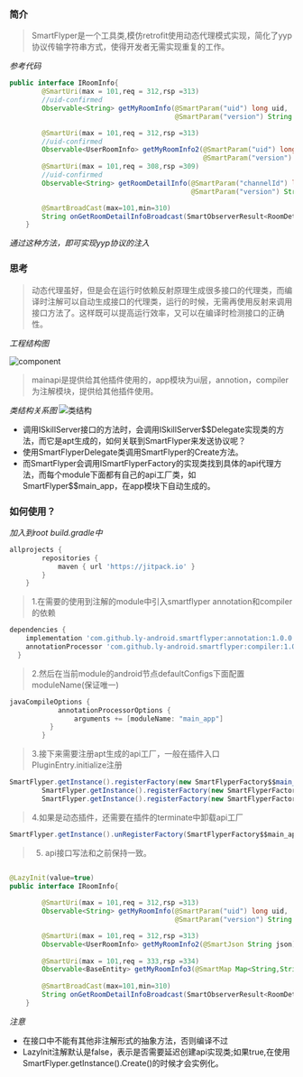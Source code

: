 ### 简介
> SmartFlyper是一个工具类,模仿retrofit使用动态代理模式实现，简化了yyp协议传输字符串方式，使得开发者无需实现重复的工作。

*参考代码*
```java
public interface IRoomInfo{
        @SmartUri(max = 101,req = 312,rsp =313)
        //uid-confirmed
        Observable<String> getMyRoomInfo(@SmartParam("uid") long uid,
                                         @SmartParam("version") String version,@SmartParam("pf") int pf);

        @SmartUri(max = 101,req = 312,rsp =313)
        //uid-confirmed
        Observable<UserRoomInfo> getMyRoomInfo2(@SmartParam("uid") long uid,
                                                @SmartParam("version") String version,@SmartParam("pf") int pf);
        @SmartUri(max = 101,req = 308,rsp =309)
        //uid-confirmed
        Observable<String> getRoomDetailInfo(@SmartParam("channelId") long channelId,@SmartParam("uid") long uid,
                                             @SmartParam("version") String version);

        @SmartBroadCast(max=101,min=310)
        String onGetRoomDetailInfoBroadcast(SmartObserverResult<RoomDetailRspInfo> observerResult);
    }
```
*通过这种方法，即可实现yyp协议的注入*
### 思考
> 动态代理虽好，但是会在运行时依赖反射原理生成很多接口的代理类，而编译时注解可以自动生成接口的代理类，运行的时候，无需再使用反射来调用接口方法了。这样既可以提高运行效率，又可以在编译时检测接口的正确性。

*工程结构图*

![component](http://makefriends.bs2dl.yy.com/TIM%E6%88%AA%E5%9B%BE20181018182906.png)

>mainapi是提供给其他插件使用的，app模块为ui层，annotion，compiler为注解模块，提供给其他插件使用。

*类结构关系图*
![类结构](http://makefriends.bs2dl.yy.com/QQ20181018-174056%402x.png)
- 调用ISkillServer接口的方法时，会调用ISkillServer$$Delegate实现类的方法，而它是apt生成的，如何关联到SmartFlyper来发送协议呢？
- 使用SmartFlyperDelegate类调用SmartFlyper的Create方法。
- 而SmartFlyper会调用ISmartFlyperFactory的实现类找到具体的api代理方法，而每个module下面都有自己的api工厂类，如SmartFlyper$$main_app，在app模块下自动生成的。

### 如何使用？

*加入到root build.gradle中*
```groovy
allprojects {
		repositories {
			maven { url 'https://jitpack.io' }
		}
	}
```
> 1.在需要的使用到注解的module中引入smartflyper annotation和compiler的依赖
```gradle
dependencies {
    implementation 'com.github.ly-android.smartflyper:annotation:1.0.0'
    annotationProcessor 'com.github.ly-android.smartflyper:compiler:1.0.0'
  }
```

> 2.然后在当前module的android节点defaultConfigs下面配置moduleName(保证唯一)

```gradle
javaCompileOptions {
            annotationProcessorOptions {
                arguments += [moduleName: "main_app"]
          }
        }
```
> 3.接下来需要注册apt生成的api工厂，一般在插件入口PluginEntry.initialize注册

```java
SmartFlyper.getInstance().registerFactory(new SmartFlyperFactory$$main_app());
        SmartFlyper.getInstance().registerFactory(new SmartFlyperFactory$$main_core());
        SmartFlyper.getInstance().registerFactory(new SmartFlyperFactory$$main_api());
```
> 4.如果是动态插件，还需要在插件的terminate中卸载api工厂

```java
SmartFlyper.getInstance().unRegisterFactory(SmartFlyperFactory$$main_app.class);
```
> 5. api接口写法和之前保持一致。
```java

@LazyInit(value=true)
public interface IRoomInfo{
        
        @SmartUri(max = 101,req = 312,rsp =313)
        Observable<String> getMyRoomInfo(@SmartParam("uid") long uid,
                                         @SmartParam("version") String version,@SmartParam("pf") int pf);

        @SmartUri(max = 101,req = 312,rsp =313)
        Observable<UserRoomInfo> getMyRoomInfo2(@SmartJson String json);
        
        @SmartUri(max = 101,req = 333,rsp =334)
        Observable<BaseEntity> getMyRoomInfo3(@SmartMap Map<String,String> map);
        
        @SmartBroadCast(max=101,min=310)
        String onGetRoomDetailInfoBroadcast(SmartObserverResult<RoomDetailRspInfo> observerResult);
    }
```
*注意*
- 在接口中不能有其他非注解形式的抽象方法，否则编译不过
- LazyInit注解默认是false，表示是否需要延迟创建api实现类;如果true,在使用SmartFlyper.getInstance().Create()的时候才会实例化。



